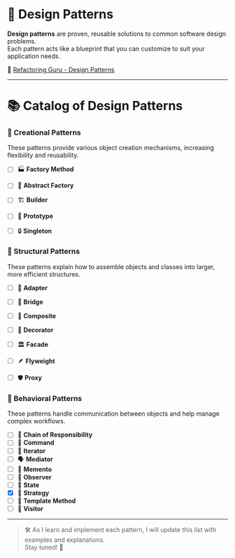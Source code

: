
# 🎯 Design Patterns

**Design patterns** are proven, reusable solutions to common software design problems.  
Each pattern acts like a blueprint that you can customize to suit your application needs.

🔗 [Refactoring Guru - Design Patterns](https://refactoring.guru/design-patterns)

---

# 📚 Catalog of Design Patterns

### 🧱 Creational Patterns

These patterns provide various object creation mechanisms, increasing flexibility and reusability.

- [ ] 🏭 **Factory Method**
- [ ] 🧰 **Abstract Factory**
- [ ] 🏗️ **Builder**
- [ ] 🧬 **Prototype**
- [ ] 🔒 **Singleton**


### 🧩 Structural Patterns

These patterns explain how to assemble objects and classes into larger, more efficient structures.

- [ ] 🔌 **Adapter**
- [ ] 🌉 **Bridge**
- [ ] 🌲 **Composite**
- [ ] 🎨 **Decorator**
- [ ] 🏛️ **Facade**
- [ ] 🪶 **Flyweight**
- [ ] 🛡️ **Proxy**


### 🤝 Behavioral Patterns

These patterns handle communication between objects and help manage complex workflows.

- [ ] 🔗 **Chain of Responsibility**
- [ ] 📝 **Command**
- [ ] 🔁 **Iterator**
- [ ] 🗣️ **Mediator**
- [ ] 💾 **Memento**
- [ ] 👀 **Observer**
- [ ] 🧠 **State**
- [x] 🧭 **Strategy**
- [ ] 🧪 **Template Method**
- [ ] 🎫 **Visitor**

---

> 🛠️ As I learn and implement each pattern, I will update this list with examples and explanations.  
> Stay tuned! 🚀
